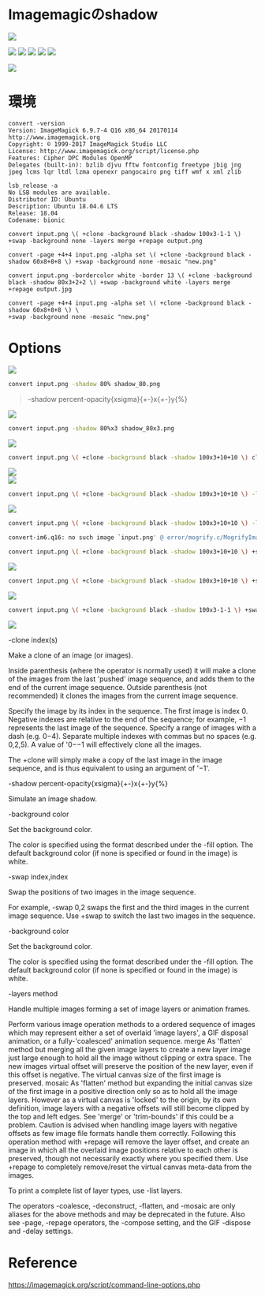 # Imagemagicのshadow
![](https://raw.githubusercontent.com/yKesamaru/merge.png)

![](https://raw.githubusercontent.com/yKesamaru/imagemagick_shadow/master/graph.png)
![](https://raw.githubusercontent.com/yKesamaru/imagemagick_shadow/master/graph_2.png)
![](https://raw.githubusercontent.com/yKesamaru/imagemagick_shadow/master/graph_2_no_shadow.png)
![](https://raw.githubusercontent.com/yKesamaru/imagemagick_shadow/master/graph_2_shadow.png)
![](https://raw.githubusercontent.com/yKesamaru/imagemagick_shadow/master/output.png)

![](https://raw.githubusercontent.com/yKesamaru/imagemagick_shadow/master/last.png)  
  
# 環境

```bash:version
convert -version
Version: ImageMagick 6.9.7-4 Q16 x86_64 20170114 http://www.imagemagick.org
Copyright: © 1999-2017 ImageMagick Studio LLC
License: http://www.imagemagick.org/script/license.php
Features: Cipher DPC Modules OpenMP 
Delegates (built-in): bzlib djvu fftw fontconfig freetype jbig jng jpeg lcms lqr ltdl lzma openexr pangocairo png tiff wmf x xml zlib

lsb_release -a
No LSB modules are available.
Distributor ID: Ubuntu
Description: Ubuntu 18.04.6 LTS
Release: 18.04
Codename: bionic
```

```bash:-shadow
convert input.png \( +clone -background black -shadow 100x3-1-1 \) +swap -background none -layers merge +repage output.png
```

```bash:other
convert -page +4+4 input.png -alpha set \( +clone -background black -shadow 60x8+8+8 \) +swap -background none -mosaic "new.png"

convert input.png -bordercolor white -border 13 \( +clone -background black -shadow 80x3+2+2 \) +swap -background white -layers merge +repage output.jpg

convert -page +4+4 input.png -alpha set \( +clone -background black -shadow 60x8+8+8 \) \
+swap -background none -mosaic "new.png"
```

# Options

![](https://raw.githubusercontent.com/yKesamaru/imagemagick_shadow/master/input.png)  
  
```bash
convert input.png -shadow 80% shadow_80.png
```

> -shadow percent-opacity{xsigma}{+-}x{+-}y{%}  

![](https://raw.githubusercontent.com/yKesamaru/imagemagick_shadow/master/shadow_80_screen_capture.png)  
  
```bash
convert input.png -shadow 80%x3 shadow_80x3.png
```

![](https://raw.githubusercontent.com/yKesamaru/imagemagick_shadow/master/shadow_80x3_screen_capture.png)  

```bash
convert input.png \( +clone -background black -shadow 100x3+10+10 \) clone.png
```

![](https://raw.githubusercontent.com/yKesamaru/imagemagick_shadow/master/clone-0.png)  
![](https://raw.githubusercontent.com/yKesamaru/imagemagick_shadow/master/clone-1.png)  

```bash
convert input.png \( +clone -background black -shadow 100x3+10+10 \) -layers merge +repage merge.png
```

![](https://raw.githubusercontent.com/yKesamaru/imagemagick_shadow/master/merge.png)  

```bash
convert input.png \( +clone -background black -shadow 100x3+10+10 \) -layers merge +repage +swap swap.png
```

```bash
convert-im6.q16: no such image `input.png' @ error/mogrify.c/MogrifyImageList/8787.
```

```bash
convert input.png \( +clone -background black -shadow 100x3+10+10 \) +swap -layers merge +repage swap.png
```

![](https://raw.githubusercontent.com/yKesamaru/imagemagick_shadow/master/swap.png)  

```bash
convert input.png \( +clone -background black -shadow 100x3+10+10 \) +swap -background none -layers merge +repage bg_none.png
```

![](https://raw.githubusercontent.com/yKesamaru/imagemagick_shadow/master/bg_none.png)

```bash
convert input.png \( +clone -background black -shadow 100x3-1-1 \) +swap -background none -layers merge +repage last.png
```

![](https://raw.githubusercontent.com/yKesamaru/imagemagick_shadow/master/last.png)

-clone index(s)

Make a clone of an image (or images).

Inside parenthesis (where the operator is normally used) it will make a clone of the images from the last 'pushed' image sequence, and adds them to the end of the current image sequence. Outside parenthesis (not recommended) it clones the images from the current image sequence.

Specify the image by its index in the sequence. The first image is index 0. Negative indexes are relative to the end of the sequence; for example, −1 represents the last image of the sequence. Specify a range of images with a dash (e.g. 0−4). Separate multiple indexes with commas but no spaces (e.g. 0,2,5). A value of '0−−1 will effectively clone all the images.

The +clone will simply make a copy of the last image in the image sequence, and is thus equivalent to using an argument of '−1'.

-shadow percent-opacity{xsigma}{+-}x{+-}y{%}

Simulate an image shadow.

-background color

Set the background color.

The color is specified using the format described under the -fill option. The default background color (if none is specified or found in the image) is white.

-swap index,index

Swap the positions of two images in the image sequence.

For example, -swap 0,2 swaps the first and the third images in the current image sequence. Use +swap to switch the last two images in the sequence.

-background color

Set the background color.

The color is specified using the format described under the -fill option. The default background color (if none is specified or found in the image) is white.

-layers method

Handle multiple images forming a set of image layers or animation frames.

Perform various image operation methods to a ordered sequence of images which may represent either a set of overlaid 'image layers', a GIF disposal animation, or a fully-'coalesced' animation sequence.
merge  As 'flatten' method but merging all the given image layers to create a new layer image just large enough to hold all the image without clipping or extra space. The new images virtual offset will preserve the position of the new layer, even if this offset is negative. The virtual canvas size of the first image is preserved.
mosaic  As 'flatten' method but expanding the initial canvas size of the first image in a positive direction only so as to hold all the image layers. However as a virtual canvas is 'locked' to the origin, by its own definition, image layers with a negative offsets will still become clipped by the top and left edges. See 'merge' or 'trim-bounds' if this could be a problem.
Caution is advised when handling image layers with negative offsets as few image file formats handle them correctly. Following this operation method with +repage will remove the layer offset, and create an image in which all the overlaid image positions relative to each other is preserved, though not necessarily exactly where you specified them.
Use +repage to completely remove/reset the virtual canvas meta-data from the images.

To print a complete list of layer types, use -list layers.

The operators -coalesce, -deconstruct, -flatten, and -mosaic are only aliases for the above methods and may be deprecated in the future. Also see -page, -repage operators, the -compose setting, and the GIF -dispose and -delay settings.

# Reference

<https://imagemagick.org/script/command-line-options.php>
